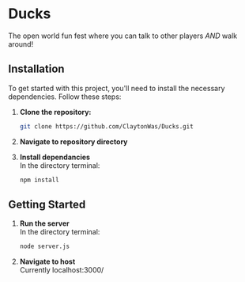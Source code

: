 # Ducks
The open world fun fest where you can talk to other players *AND* walk around!

## Installation
To get started with this project, you'll need to install the necessary dependencies. Follow these steps:

1. **Clone the repository:**
   ```bash
   git clone https://github.com/ClaytonWas/Ducks.git

2. **Navigate to repository directory**

3. **Install dependancies** <br />
    In the directory terminal:
    ```bash
    npm install

## Getting Started

1. **Run the server** <br />
    In the directory terminal:
    ```bash
    node server.js

2. **Navigate to host** <br /> 
    Currently localhost:3000/